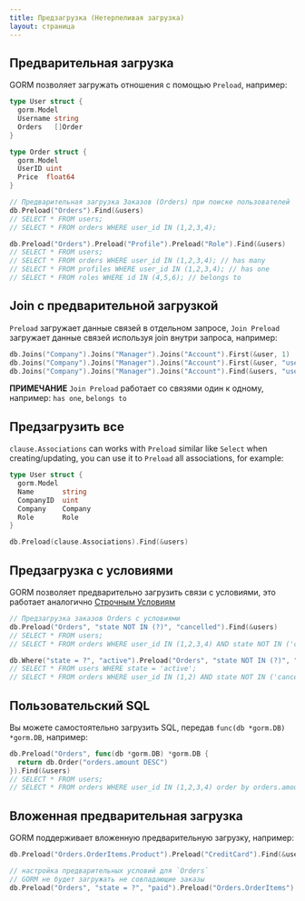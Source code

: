 ```yaml
---
title: Предзагрузка (Нетерпеливая загрузка)
layout: страница
---
```


## Предварительная загрузка

GORM позволяет загружать отношения с помощью `Preload`, например:

```go
type User struct {
  gorm.Model
  Username string
  Orders   []Order
}

type Order struct {
  gorm.Model
  UserID uint
  Price  float64
}

// Предварительная загрузка Заказов (Orders) при поиске пользователей
db.Preload("Orders").Find(&users)
// SELECT * FROM users;
// SELECT * FROM orders WHERE user_id IN (1,2,3,4);

db.Preload("Orders").Preload("Profile").Preload("Role").Find(&users)
// SELECT * FROM users;
// SELECT * FROM orders WHERE user_id IN (1,2,3,4); // has many
// SELECT * FROM profiles WHERE user_id IN (1,2,3,4); // has one
// SELECT * FROM roles WHERE id IN (4,5,6); // belongs to
```

## Join с предварительной загрузкой

`Preload` загружает данные связей в отдельном запросе, `Join Preload` загружает данные связей используя join внутри запроса, например:

```go
db.Joins("Company").Joins("Manager").Joins("Account").First(&user, 1)
db.Joins("Company").Joins("Manager").Joins("Account").First(&user, "users.name = ?", "jinzhu")
db.Joins("Company").Joins("Manager").Joins("Account").Find(&users, "users.id IN ?", []int{1,2,3,4,5})
```

**ПРИМЕЧАНИЕ** `Join Preload` работает со связями один к одному, например: `has one`, `belongs to`

## Предзагрузить все

`clause.Associations` can works with `Preload` similar like `Select` when creating/updating, you can use it to `Preload` all associations, for example:

```go
type User struct {
  gorm.Model
  Name       string
  CompanyID  uint
  Company    Company
  Role       Role
}

db.Preload(clause.Associations).Find(&users)
```

## Предзагрузка с условиями

GORM позволяет предварительно загрузить связи с условиями, это работает аналогично [Строчным Условиям](query.html#inline_conditions)

```go
// Предзагрузка заказов Orders с условиями
db.Preload("Orders", "state NOT IN (?)", "cancelled").Find(&users)
// SELECT * FROM users;
// SELECT * FROM orders WHERE user_id IN (1,2,3,4) AND state NOT IN ('cancelled');

db.Where("state = ?", "active").Preload("Orders", "state NOT IN (?)", "cancelled").Find(&users)
// SELECT * FROM users WHERE state = 'active';
// SELECT * FROM orders WHERE user_id IN (1,2) AND state NOT IN ('cancelled');
```

## Пользовательский SQL

Вы можете самостоятельно загрузить SQL, передав `func(db *gorm.DB) *gorm.DB`, например:

```go
db.Preload("Orders", func(db *gorm.DB) *gorm.DB {
  return db.Order("orders.amount DESC")
}).Find(&users)
// SELECT * FROM users;
// SELECT * FROM orders WHERE user_id IN (1,2,3,4) order by orders.amount DESC;
```

## Вложенная предварительная загрузка

GORM поддерживает вложенную предварительную загрузку, например:

```go
db.Preload("Orders.OrderItems.Product").Preload("CreditCard").Find(&users)

// настройка предварительных условий для `Orders`
// GORM не будет загружать не совпадающие заказы
db.Preload("Orders", "state = ?", "paid").Preload("Orders.OrderItems").Find(&users)
```
